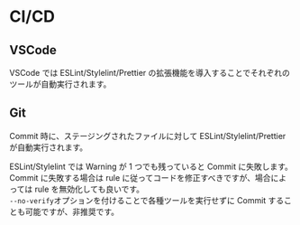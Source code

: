# CI/CD

## VSCode

VSCode では ESLint/Stylelint/Prettier の拡張機能を導入することでそれぞれのツールが自動実行されます。

## Git

Commit 時に、ステージングされたファイルに対して ESLint/Stylelint/Prettier が自動実行されます。

ESLint/Stylelint では Warning が 1 つでも残っていると Commit に失敗します。\
Commit に失敗する場合は rule に従ってコードを修正すべきですが、場合によっては rule を無効化しても良いです。\
`--no-verify`オプションを付けることで各種ツールを実行せずに Commit することも可能ですが、非推奨です。
